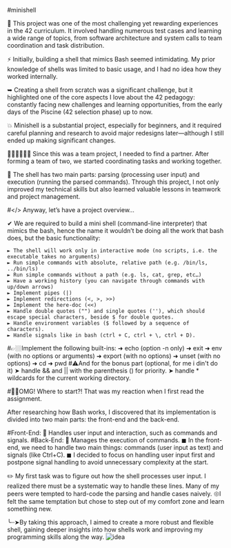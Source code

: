 #minishell

🚀 This project was one of the most challenging yet rewarding experiences in the 42 curriculum. It involved handling numerous test cases and learning a wide range of topics, 
from software architecture and system calls to team coordination and task distribution.

⚡ Initially, building a shell that mimics Bash seemed intimidating. My prior knowledge of shells was limited to basic usage, and I had no idea how they worked internally.

➥ Creating a shell from scratch was a significant challenge, but it highlighted one of the core aspects I love about the 42 pedagogy: 
constantly facing new challenges and learning opportunities, from the early days of the Piscine (42 selection phase) up to now.

💥 Minishell is a substantial project, especially for beginners, and it required careful planning and research to avoid major redesigns later—although I still ended up making significant changes.

👨🏻‍💻👩🏽‍💻 Since this was a team project, I needed to find a partner. After forming a team of two, we started coordinating tasks and working together.

🛑 The shell has two main parts: parsing (processing user input) and execution (running the parsed commands). 
Through this project, I not only improved my technical skills but also learned valuable lessons in teamwork and project management.

#</> Anyway, let’s have a project overview…

✔ We are required to build a mini shell (command-line interpreter) that mimics the bash, hence the name it wouldn’t be doing all the work that bash does, but the basic functionality:

    ► The shell will work only in interactive mode (no scripts, i.e. the executable takes no arguments)
    ► Run simple commands with absolute, relative path (e.g. /bin/ls, ../bin/ls)
    ► Run simple commands without a path (e.g. ls, cat, grep, etc…)
    ► Have a working history (you can navigate through commands with up/down arrows)
    ► Implement pipes (|)
    ► Implement redirections (<, >, >>)
    ► Implement the here-doc (<<)
    ► Handle double quotes ("") and single quotes (''), which should escape special characters, beside $ for double quotes.
    ► Handle environment variables ($ followed by a sequence of characters).
    ► Handle signals like in bash (ctrl + C, ctrl + \, ctrl + D).
#👉🏼Implement the following built-ins:
    ➜ echo (option -n only)
    ➜ exit
    ➜ env (with no options or arguments)
    ➜ export (with no options)
    ➜ unset (with no options)
    ➜ cd
    ➜ pwd
#⚠And for the bonus part (optional, for me i din't do it)
    ➤ handle && and || with the parenthesis () for priority.
    ➤ handle * wildcards for the current working directory.

#😵‍💫OMG! Where to start?! That was my reaction when I first read the assignment.

After researching how Bash works, I discovered that its implementation is divided into two main parts: the front-end and the back-end.

#Front-End: 
  🌟 Handles user input and interaction, such as commands and signals.
#Back-End:
  🌟 Manages the execution of commands.
◼ In the front-end, we need to handle two main things: commands (user input as text) and signals (like Ctrl+C). 
◼ I decided to focus on handling user input first and postpone signal handling to avoid unnecessary complexity at the start.

✏️ My first task was to figure out how the shell processes user input. I realized there must be a systematic way to handle these lines. Many of my peers were tempted to hard-code the parsing and handle cases naively. 
𑁍I felt the same temptation but chose to step out of my comfort zone and learn something new.

╰┈➤By taking this approach, I aimed to create a more robust and flexible shell, gaining deeper insights into how shells work and improving my programming skills along the way.
![idea](https://github.com/user-attachments/assets/c151966d-2a1a-4213-98b0-b600c1481f69)


